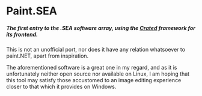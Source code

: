 # Paint.SEA
##### The first entry to the .SEA software array, using the [Crated](https://github.com/D-Maxwell/Crated/) framework for its frontend.


This is not an unofficial port, nor does it have any relation whatsoever to paint.NET, apart from inspiration.

The aforementioned software is a great one in my regard, and as it is unfortunately neither open source nor available on Linux, I am hoping that this tool may satisfy those accustomed to an image editing experience closer to that which it provides on Windows.
